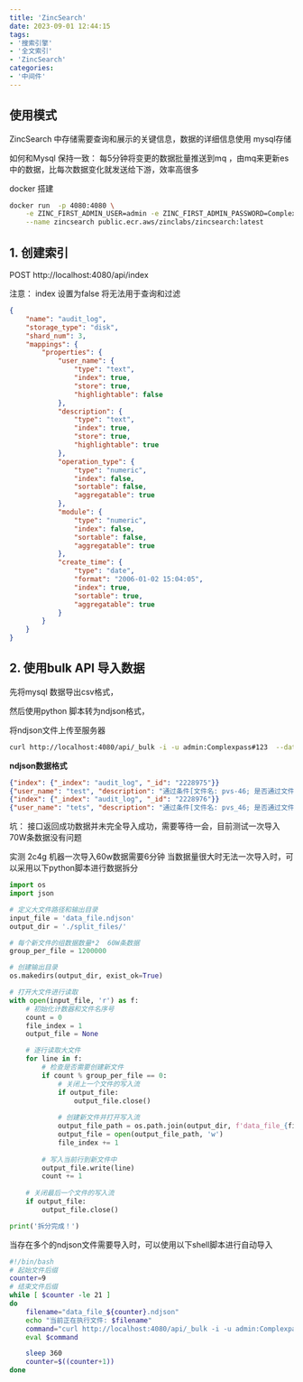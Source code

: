 ```yaml
---
title: 'ZincSearch'
date: 2023-09-01 12:44:15
tags:
- '搜索引擎'
- '全文索引'
- 'ZincSearch'
categories:
- '中间件'
---
```


<!-- more -->



## 使用模式

ZincSearch 中存储需要查询和展示的关键信息，数据的详细信息使用 mysql存储

如何和Mysql 保持一致： 每5分钟将变更的数据批量推送到mq ，由mq来更新es中的数据，比每次数据变化就发送给下游，效率高很多


docker 搭建
```sh
docker run  -p 4080:4080 \
    -e ZINC_FIRST_ADMIN_USER=admin -e ZINC_FIRST_ADMIN_PASSWORD=Complexpass#123 \
    --name zincsearch public.ecr.aws/zinclabs/zincsearch:latest
```


## 1. 创建索引

POST http://localhost:4080/api/index

注意： index 设置为false 将无法用于查询和过滤

```json
{
    "name": "audit_log",
    "storage_type": "disk",
    "shard_num": 3,
    "mappings": {
        "properties": {
            "user_name": {
                "type": "text",
                "index": true,
                "store": true,
                "highlightable": false
            },
            "description": {
                "type": "text",
                "index": true,
                "store": true,
                "highlightable": true
            },
            "operation_type": {
                "type": "numeric",
                "index": false,
                "sortable": false,
                "aggregatable": true
            },
            "module": {
                "type": "numeric",
                "index": false,
                "sortable": false,
                "aggregatable": true
            },
            "create_time": {
                "type": "date",
                "format": "2006-01-02 15:04:05",
                "index": true,
                "sortable": true,
                "aggregatable": true
            }
        }
    }
}

```





## 2. 使用bulk API 导入数据

先将mysql 数据导出csv格式，

然后使用python 脚本转为ndjson格式，

将ndjson文件上传至服务器

```sh
curl http://localhost:4080/api/_bulk -i -u admin:Complexpass#123  --data-binary "@audit_log.ndjson"
```

**ndjson数据格式**

```json
{"index": {"_index": "audit_log", "_id": "2228975"}}
{"user_name": "test", "description": "通过条件[文件名: pvs-46; 是否通过文件名排序: false; 是否通过id升序: false; 当前页数: 1; 分页大小: 15; ]查询了内容", "operation_type": 0, "module": 0, "create_time": "2023-08-09 16:32:46"}
{"index": {"_index": "audit_log", "_id": "2228976"}}
{"user_name": "tets", "description": "通过条件[文件名: pvs_46; 是否通过文件名排序: false; 是否通过id升序: false; 当前页数: 1; 分页大小: 15; ]查询了内容", "operation_type": 0, "module": 0, "create_time": "2023-08-09 16:32:54"}
```

坑： 接口返回成功数据并未完全导入成功，需要等待一会，目前测试一次导入70W条数据没有问题

实测 2c4g 机器一次导入60w数据需要6分钟
当数据量很大时无法一次导入时，可以采用以下python脚本进行数据拆分
```python
import os
import json

# 定义大文件路径和输出目录
input_file = 'data_file.ndjson'
output_dir = './split_files/'

# 每个新文件的组数据数量*2  60W条数据
group_per_file = 1200000

# 创建输出目录
os.makedirs(output_dir, exist_ok=True)

# 打开大文件进行读取
with open(input_file, 'r') as f:
    # 初始化计数器和文件名序号
    count = 0
    file_index = 1
    output_file = None

    # 逐行读取大文件
    for line in f:
        # 检查是否需要创建新文件
        if count % group_per_file == 0:
            # 关闭上一个文件的写入流
            if output_file:
                output_file.close()
            
            # 创建新文件并打开写入流
            output_file_path = os.path.join(output_dir, f'data_file_{file_index}.djson')
            output_file = open(output_file_path, 'w')
            file_index += 1
        
        # 写入当前行到新文件中
        output_file.write(line)
        count += 1
    
    # 关闭最后一个文件的写入流
    if output_file:
        output_file.close()

print('拆分完成！')

```



当存在多个的ndjson文件需要导入时，可以使用以下shell脚本进行自动导入
```sh
#!/bin/bash
# 起始文件后缀
counter=9
# 结束文件后缀
while [ $counter -le 21 ]
do
    filename="data_file_${counter}.ndjson"
    echo "当前正在执行文件: $filename"
    command="curl http://localhost:4080/api/_bulk -i -u admin:Complexpass#123 --data-binary \"@$filename\""
    eval $command

    sleep 360
    counter=$((counter+1))
done
```
